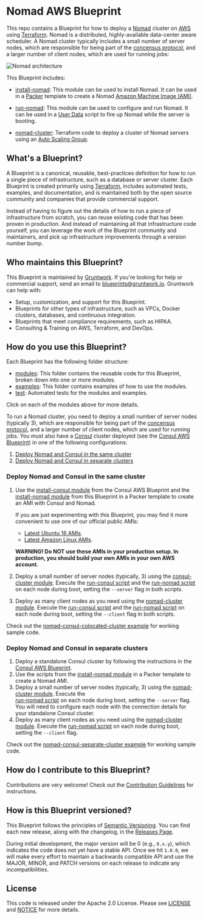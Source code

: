 # Nomad AWS Blueprint

This repo contains a Blueprint for how to deploy a [Nomad](https://www.nomadproject.io/) cluster on 
[AWS](https://aws.amazon.com/) using [Terraform](https://www.terraform.io/). Nomad is a distributed, highly-available 
data-center aware scheduler. A Nomad cluster typically includes a small number of server nodes, which are responsible 
for being part of the [concensus protocol](https://www.nomadproject.io/docs/internals/consensus.html), and a larger 
number of client nodes, which are used for running jobs:

![Nomad architecture](https://raw.githubusercontent.com/hashicorp/terraform-aws-nomad/master/_docs/architecture.png)

This Blueprint includes:

* [install-nomad](https://raw.githubusercontent.com/hashicorp/terraform-aws-nomad/tree/master/modules/install-nomad): This module can be used to install Nomad. It can be used in a 
  [Packer](https://www.packer.io/) template to create a Nomad 
  [Amazon Machine Image (AMI)](http://docs.aws.amazon.com/AWSEC2/latest/UserGuide/AMIs.html).

* [run-nomad](https://raw.githubusercontent.com/hashicorp/terraform-aws-nomad/tree/master/modules/run-nomad): This module can be used to configure and run Nomad. It can be used in a 
  [User Data](http://docs.aws.amazon.com/AWSEC2/latest/UserGuide/user-data.html#user-data-shell-scripts) 
  script to fire up Nomad while the server is booting.

* [nomad-cluster](https://raw.githubusercontent.com/hashicorp/terraform-aws-nomad/tree/master/modules/nomad-cluster): Terraform code to deploy a cluster of Nomad servers using an [Auto Scaling 
  Group](https://aws.amazon.com/autoscaling/).
    
  



## What's a Blueprint?

A Blueprint is a canonical, reusable, best-practices definition for how to run a single piece of infrastructure, such 
as a database or server cluster. Each Blueprint is created primarily using [Terraform](https://www.terraform.io/), 
includes automated tests, examples, and documentation, and is maintained both by the open source community and 
companies that provide commercial support. 

Instead of having to figure out the details of how to run a piece of infrastructure from scratch, you can reuse 
existing code that has been proven in production. And instead of maintaining all that infrastructure code yourself, 
you can leverage the work of the Blueprint community and maintainers, and pick up infrastructure improvements through
a version number bump.
 
 
 
## Who maintains this Blueprint?

This Blueprint is maintained by [Gruntwork](http://www.gruntwork.io/). If you're looking for help or commercial 
support, send an email to [blueprints@gruntwork.io](mailto:blueprints@gruntwork.io?Subject=Nomad%20Blueprint). 
Gruntwork can help with:

* Setup, customization, and support for this Blueprint.
* Blueprints for other types of infrastructure, such as VPCs, Docker clusters, databases, and continuous integration.
* Blueprints that meet compliance requirements, such as HIPAA.
* Consulting & Training on AWS, Terraform, and DevOps.



## How do you use this Blueprint?

Each Blueprint has the following folder structure:

* [modules](https://raw.githubusercontent.com/hashicorp/terraform-aws-nomad/tree/master/modules): This folder contains the reusable code for this Blueprint, broken down into one or more modules.
* [examples](https://raw.githubusercontent.com/hashicorp/terraform-aws-nomad/tree/master/examples): This folder contains examples of how to use the modules.
* [test](https://raw.githubusercontent.com/hashicorp/terraform-aws-nomad/tree/master/test): Automated tests for the modules and examples.

Click on each of the modules above for more details.

<!-- TODO: update the consul-aws-blueprint URL to the final URL -->

To run a Nomad cluster, you need to deploy a small number of server nodes (typically 3), which are responsible 
for being part of the [concensus protocol](https://www.nomadproject.io/docs/internals/consensus.html), and a larger 
number of client nodes, which are used for running jobs. You must also have a [Consul](https://www.consul.io/) cluster 
deployed (see the [Consul AWS Blueprint](https://github.com/gruntwork-io/consul-aws-blueprint)) in one of the following 
configurations:

1. [Deploy Nomad and Consul in the same cluster](#deploy-nomad-and-consul-in-the-same-cluster)
1. [Deploy Nomad and Consul in separate clusters](#deploy-nomad-and-consul-in-separate-clusters)


### Deploy Nomad and Consul in the same cluster

1. Use the [install-consul 
   module](https://github.com/gruntwork-io/consul-aws-blueprint/tree/master/modules/install-consul) from the Consul AWS
   Blueprint and the [install-nomad module](https://raw.githubusercontent.com/hashicorp/terraform-aws-nomad/tree/master/modules/install-nomad) from this Blueprint in a Packer template to create 
   an AMI with Consul and Nomad. 
   
   If you are just experimenting with this Blueprint, you may find it more convenient to use one of our official public AMIs:
   - [Latest Ubuntu 16 AMIs](https://raw.githubusercontent.com/hashicorp/terraform-aws-nomad/tree/master/_docs/ubuntu16-ami-list.md).
   - [Latest Amazon Linux AMIs](https://raw.githubusercontent.com/hashicorp/terraform-aws-nomad/tree/master/_docs/amazon-linux-ami-list.md).
   
   **WARNING! Do NOT use these AMIs in your production setup. In production, you should build your own AMIs in your own 
   AWS account.**
   
1. Deploy a small number of server nodes (typically, 3) using the [consul-cluster 
   module](https://github.com/gruntwork-io/consul-aws-blueprint/tree/master/modules/consul-cluster). Execute the 
   [run-consul script](https://github.com/gruntwork-io/consul-aws-blueprint/tree/master/modules/run-consul) and the
   [run-nomad script](https://raw.githubusercontent.com/hashicorp/terraform-aws-nomad/tree/master/modules/run-nomad) on each node during boot, setting the `--server` flag in both 
   scripts.
1. Deploy as many client nodes as you need using the [nomad-cluster module](https://raw.githubusercontent.com/hashicorp/terraform-aws-nomad/tree/master/modules/nomad-cluster). Execute the 
   [run-consul script](https://github.com/gruntwork-io/consul-aws-blueprint/tree/master/modules/run-consul) and the
   [run-nomad script](https://raw.githubusercontent.com/hashicorp/terraform-aws-nomad/tree/master/modules/run-nomad) on each node during boot, setting the `--client` flag in both 
   scripts.

Check out the [nomad-consul-colocated-cluster example](https://raw.githubusercontent.com/hashicorp/terraform-aws-nomad/tree/master/examples/nomad-consul-colocated-cluster) for working
sample code.


### Deploy Nomad and Consul in separate clusters

1. Deploy a standalone Consul cluster by following the instructions in the [Consul AWS 
   Blueprint](https://github.com/gruntwork-io/consul-aws-blueprint).
1. Use the scripts from the [install-nomad module](https://raw.githubusercontent.com/hashicorp/terraform-aws-nomad/tree/master/modules/install-nomad) in a Packer template to create a Nomad AMI.
1. Deploy a small number of server nodes (typically, 3) using the [nomad-cluster module](https://raw.githubusercontent.com/hashicorp/terraform-aws-nomad/tree/master/modules/nomad). Execute the    
   [run-nomad script](https://raw.githubusercontent.com/hashicorp/terraform-aws-nomad/tree/master/modules/run-nomad) on each node during boot, setting the `--server` flag. You will 
   need to configure each node with the connection details for your standalone Consul cluster.   
1. Deploy as many client nodes as you need using the [nomad-cluster module](https://raw.githubusercontent.com/hashicorp/terraform-aws-nomad/tree/master/modules/nomad). Execute the 
   [run-nomad script](https://raw.githubusercontent.com/hashicorp/terraform-aws-nomad/tree/master/modules/run-nomad) on each node during boot, setting the `--client` flag.

Check out the [nomad-consul-separate-cluster example](https://raw.githubusercontent.com/hashicorp/terraform-aws-nomad/tree/master/examples/nomad-consul-separate-cluster) for working
sample code.

 



## How do I contribute to this Blueprint?

Contributions are very welcome! Check out the [Contribution Guidelines](/CONTRIBUTING.md) for instructions.



## How is this Blueprint versioned?

This Blueprint follows the principles of [Semantic Versioning](http://semver.org/). You can find each new release, 
along with the changelog, in the [Releases Page](../../releases). 

During initial development, the major version will be 0 (e.g., `0.x.y`), which indicates the code does not yet have a 
stable API. Once we hit `1.0.0`, we will make every effort to maintain a backwards compatible API and use the MAJOR, 
MINOR, and PATCH versions on each release to indicate any incompatibilities. 



## License

This code is released under the Apache 2.0 License. Please see [LICENSE](/LICENSE) and [NOTICE](/NOTICE) for more details.

